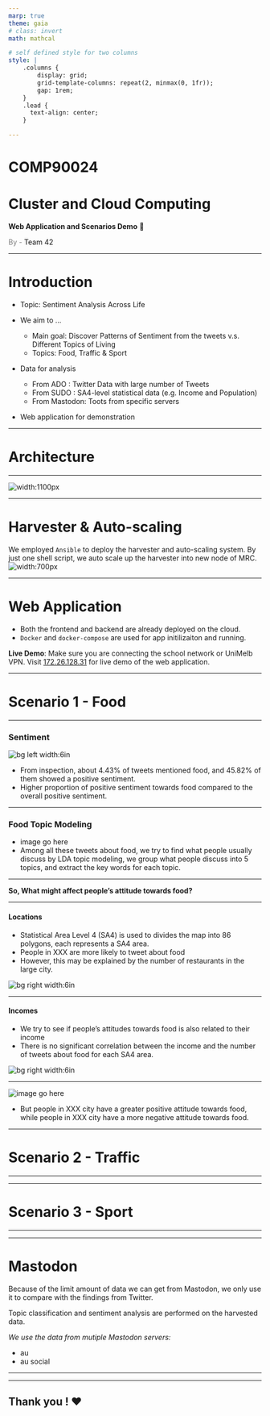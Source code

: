 ```yaml
---
marp: true
theme: gaia
# class: invert
math: mathcal

# self defined style for two columns
style: |
    .columns {
        display: grid;
        grid-template-columns: repeat(2, minmax(0, 1fr));
        gap: 1rem;
    }
    .lead {
      text-align: center;
    }

---
```


# COMP90024 
# Cluster and Cloud Computing 
**Web Application and Scenarios Demo** :rocket:  

<span style="color: grey">By - </span>Team 42



--- 
# Introduction

- Topic: Sentiment Analysis Across Life
- We aim to ...
  - Main goal: Discover Patterns of Sentiment from the tweets v.s. Different Topics of Living
  - Topics: Food, Traffic & Sport
  
- Data for analysis
  - From ADO : Twitter Data with large number of Tweets
  - From SUDO : SA4-level statistical data (e.g. Income and Population)
  - From Mastodon: Toots from specific servers
- Web application for demonstration




--- 
<!--_class: lead-->
# Architecture








---
<!--_class: lead-->
![width:1100px](resource/arch.png)











---
# Harvester & Auto-scaling

We employed `Ansible` to deploy the harvester and auto-scaling system. By just one shell script, we auto scale up the harvester into new node of MRC.
![width:700px](resource/ppt-auto-scale-use.png)




--- 
# Web Application

- Both the frontend and backend are already deployed on the cloud.
- `Docker` and `docker-compose` are used for app initilizaiton and running.  


**Live Demo**:
Make sure you are connecting the school network or UniMelb VPN.
Visit [172.26.128.31](http://172.26.128.31:3000/) for live demo of the web application.





---

<!--_class: lead-->
# Scenario 1 - Food







--- 
### Sentiment
![bg left width:6in](frontend/src/logo.svg)

- From inspection, about 4.43% of tweets mentioned food, and 45.82% of them showed a positive sentiment.
- Higher proportion of positive sentiment towards food compared to the overall positive sentiment.







--- 
### Food Topic Modeling
- image go here
- Among all these tweets about food, we try to find what people usually discuss by LDA topic modeling, we group what people discuss into 5 topics, and extract the key words for each topic.









---
<!--_class: lead-->

**So, What might affect people’s attitude towards food?**






---
#### Locations
- Statistical Area Level 4 (SA4) is used to divides the map into 86 polygons, each represents a SA4 area.
- People in XXX are more likely to tweet about food
- However, this may be explained by the number of restaurants in the large city.


![bg right width:6in](frontend/src/logo.svg)

--- 

#### Incomes

- We try to see if people’s attitudes towards food is also related to their income
- There is no significant correlation between the income and the number of tweets about food for each SA4 area.

![bg right width:6in](frontend/src/logo.svg)

---

![image go here]()

- But people in XXX city have a greater positive attitude towards food, while people in XXX city have a more negative attitude towards food.




---
<!--_class: lead-->
# Scenario 2 - Traffic








--- 




---
<!--_class: lead-->
# Scenario 3 - Sport








---









---
# Mastodon
Because of the limit amount of data we can get from Mastodon, we only use it to compare with the findings from Twitter. 

Topic classification and sentiment analysis are performed on the harvested data.

*We use the data from mutiple Mastodon servers:*
- au
- au social

---












--- 
<!--_class: lead-->
## Thank you ! :heart:
